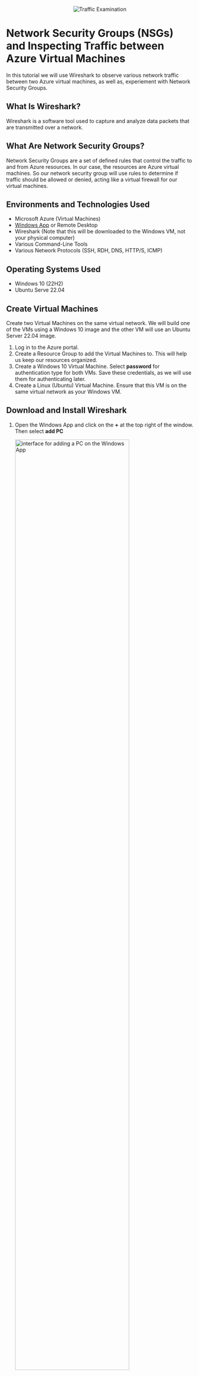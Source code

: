 <p align="center">
<img src="https://i.imgur.com/Ua7udoS.png" alt="Traffic Examination"/>
</p>
<h1>Network Security Groups (NSGs) and Inspecting Traffic between Azure Virtual Machines</h1>
<p>In this tutorial we will use Wireshark to observe various network traffic between two Azure virtual machines, as well as, experiement with Network Security Groups.</p>

<h2>What Is Wireshark?</h2>
<p>Wireshark is a software tool used to capture and analyze data packets that are transmitted over a network.</p>

<h2>What Are Network Security Groups?</h2>
<p>Network Security Groups are a set of defined rules that control the traffic to and from Azure resources. In our case, the resources are Azure virtual machines. So our network security group will use rules to determine if traffic should be allowed or denied, acting like a virtual firewall for our virtual machines.</p>

<h2>Environments and Technologies Used</h2>

- Microsoft Azure (Virtual Machines)
- [Windows App](https://apps.apple.com/us/app/windows-app/id1295203466?mt=12) or Remote Desktop
- Wireshark (Note that this will be downloaded to the Windows VM, not your physical computer)
- Various Command-Line Tools
- Various Network Protocols (SSH, RDH, DNS, HTTP/S, ICMP)

<h2>Operating Systems Used</h2>

- Windows 10 (22H2)
- Ubuntu Serve 22.04

<h2>Create Virtual Machines</h2>
<p>Create two Virtual Machines on the same virtual network. We will build one of the VMs using a Windows 10 image and the other VM will use an Ubuntu Server 22.04 image.</p>

1. Log in to the Azure portal.
2. Create a Resource Group to add the Virtual Machines to. This will help us keep our resources organized.
3. Create a Windows 10 Virtual Machine. Select <b>password</b> for authentication type for both VMs. Save these credentials, as we will use them for authenticating later.
4. Create a Linux (Ubuntu) Virtual Machine. Ensure that this VM is on the same virtual network as your Windows VM.

<h2>Download and Install Wireshark</h2>

1. Open the Windows App and click on the <b>+</b> at the top right of the window. Then select <b>add PC</b>
   
   <img src="https://i.imgur.com/q2CIjtQ.png" height="80%" width="80%" alt="interface for adding a PC on the Windows App"/>
2. Paste your Windows VM's public IP address for <b>PC name</b>. Feel free to give your VM whatever friendly name you would like. I named mine windows-vm so that I can easily know what operating system is running on the PC. Then click <b>Add</b> to add the VM.
   
      <img src="https://i.imgur.com/cvBmV30.png" height="80%" width="80%" alt=""/>
3. Click on the ellipsis and select <b>connect</b> to connect to the Windows VM.
   
   <img src="https://i.imgur.com/OKSJhL1.png" height="80%" width="80%" alt=""/>
4. Add the username and password you created when you created your Virtual Machine in the Azure portal to authenticate.
   
    <img src="https://i.imgur.com/dkhuqJB.png" height="80%" width="80%" alt=""/>
5. Once connected, open the browser in your Windows VM to download and install [Wireshark](https://www.wireshark.org/). Choose the <b>Windows x64 Installer</b>.

<h2>Observe ICMP Traffic</h2>
<p>Ping the Linux VM:</p>

1. In Wireshark, select <b>ethernet</b>. Then select the blue shark fin at the top left corner of the window to begin viewing the network traffic.
   
    <img src="https://i.imgur.com/uuF3IKC.png" height="80%" width="80%" alt=""/>
    <img src="https://i.imgur.com/uOzA5mF.png" height="80%" width="80%" alt=""/> 
2. Type `icmp` on the bar at the top to filter for ICMP traffic only. ICMP, or Internet Control Message Protocol operates on layer 3 of the OSI model and is used to relay information about network issues. Ping is a tool that uses ICMP to test connectivity between two devices by sending an echo request and waiting for an echo reply. It's like one computer asks "Hey, are you there?" and the other responds with "Yes, I'm here."
   
    <img src="https://i.imgur.com/5VmhUAp.png" height="80%" width="80%" alt=""/>
4. Open PowerShell on the Windows VM to ping the linux VM. Let's ping the Linux VM's private IP address instead of the public IP address for improved security and efficiency: `ping 10.0.0.5`.
   
    <img src="https://i.imgur.com/LBHFZtz.png" height="80%" width="80%" alt=""/>
5. Now we can see and examine the packets that were sent across the network when we pinged the Linux VM.

<h2>Experiment with Network Security Groups</h2>
<p>Pertually ping the Linux VM, and use NSGs to deny ICMP traffic to the Linux VM:</p>

1. Let's perpetually ping the Linux VM with `ping -t 10.0.0.5`. This will send a continuous ping to the Linux VM until we decide to stop it.
2. In your Azure portal, go to the Linux VM's network security group, and set a rule to deny ICMP traffic. Once this is done, our echo request will begin to time out as we will stop receiving echo replies from the Linux VM. You can also see this by observing the ICMP traffic on Wireshark.
   
   <img src="https://i.imgur.com/mOaDU5w.png" height="80%" width="80%" alt=""/>
   <img src="https://i.imgur.com/JfPk36p.png" height="80%" width="80%" alt=""/><br>
   
   Notice how there are no longer any replies from the Linux VM, only requests from the Windows VM.
   
   <img src="https://i.imgur.com/gS5yukg.png" height="80%" width="80%" alt=""/>
4. To allow ICMP traffic, just delete the rule on the NSG and the Linux VM will eventually begin sending echo replies.
   
   <img src="https://i.imgur.com/on8Q7gP.png" height="80%" width="80%" alt=""/>
5. Stop the perpetual pings with <b>CTRL + C</b>

<h2>Observe SSH Traffic</h2>
<p>Use the Windows VM to establish a secure remote connection to the Linux VM through SSH:</p>

1. Filter for SSH traffic in Wireshark. SSH or Secure Shell is a network protocol that allows users to securely access a computer over an unsecured network.
2. In PowerShell, type `ssh <username>@<private IP>` to connect. For example, I would type: `ssh labuser@10.0.0.5`. We can see that Wireshark immediately starts to display SSH traffic.

   <img src="https://i.imgur.com/OlM6dgk.png" height="80%" width="80%" alt=""/>
4. After authenticating with the credentials created for the Linux VM, you’ll have access to your VM as if it were physically in front of you. However, this access is limited to the command line. This means you can create and delete files, run programs, and manage the system, but only through plain text commands—no Graphical User Interface (GUI).
5. We can see that we are actually connected to our Linux VM because our prompt has changed to `<username@linux-vm-name>`.

    <img src="https://i.imgur.com/7my6yHc.png" height="80%" width="80%" alt=""/>
    
    We can also verify our connection by typing `hostname` on the command prompt. This should return the name that you gave to your Linux VM when you created it on the Azure portal.<br>
    <img src="https://i.imgur.com/ShhGSkL.png" height="80%" width="80%" alt=""/>
7. To exit the SSH connection just type `exit`. Notice how our command prompt has changed, and typing `hostname` now returns the name of your Windows VM. <br>
    <img src="https://i.imgur.com/zFElRs0.png" height="80%" width="80%" alt=""/>

<h2>Observe DHCP Traffic</h2>
<p>Release our Windows VM's IP address and request a new one from the DHCP server:</p>

1. Filter for DHCP traffic on Wireshark. DHCP or Dynamic Host Configuration Protocol is used to automatically assign IP addresses to devices connected to the network.
2. Create a <b>.bat</b> file within the Windows VM to execute multiple commands in a sequence. This file will contain the following commands: `ipconfig /release` and `ipconfig /renew`.
   
   <img src="https://i.imgur.com/xcT0FEe.png" height="80%" width="80%" alt=""/>
   <img src="https://i.imgur.com/g4RKPAb.png" height="80%" width="80%" alt=""/>
3. `cd` into the directory where you saved your <b>.bat</b> file, and run it with `.\<filename>.bat`.
4. The first command will release our IP address, causing us to temporarily loose connection to our Windows VM. The second command will then run, allowing our Windows VM to get an IP address and reestablish our connection.

   <img src="https://i.imgur.com/vAonM92.png" height="80%" width="80%" alt=""/>
   <img src="https://i.imgur.com/fAEsu7A.png" height="80%" width="80%" alt=""/>
6. Observe the DHCP traffic on Wireshark.
   - We can see the <b>release</b> of our IP address occured.
   - Then the Windows VM sent a DHCP <b>Discover</b> Message looking for a DHCP server.
   - The DHCP Server then responded with a DHCP <b>Offer</b>, suggesting an available IP address.
   - The Windows VM sent a <b>Request</b>, requesting to use the offered IP address.
   - Finally the DHCP server sends an <b>Acknowledgment</b> message to confirm and finalize the IP address assignment.
 
<h2>Observe DNS Traffic</h2>
<p>Request the IP address for popular sites</p>

1. Filter for DNS traffic on Wireshark. DNS or Domain Name Server is used to map human readable domain names to IP addresses.
2. Lets request Google's IP address! In PowerShell type `nslookup google.com`. This will return Google's IP address.
   
      <img src="https://i.imgur.com/A74kqYH.png" height="80%" width="80%" alt=""/>
3. Use this IP address to access google via your browser. For security purposes, you won't be able to successfully do this with every website you try to access with the IP address.
4. Feel free to request the IP addredd for any other site you're interested in with: `nslookup <websitename>`

<h2>Observe RDP Traffic</h2>

1. Filter for RDP traffic on Wireshark with `tcp.port == 3389`. RDP or Remote Destop Protocol is used to remotely access a computer. Very similar to SSH, except this time we have a Graphical User Interface (GUI). We are currently using RDP to use our Windows VM.
2. Notice how the traffic on Wireshark is non-stop because we are currently using RDP.

    <img src="https://i.imgur.com/r5uy1P0.png" height="80%" width="80%" alt=""/>

<h2>Delete Resource Group</h2>
<p>Delete your resource group to avoid accruing heavy charges</p>

1. Go into the Azure portal and delete your resource groups. This will in turn delete both the Windows and Linux VM.
